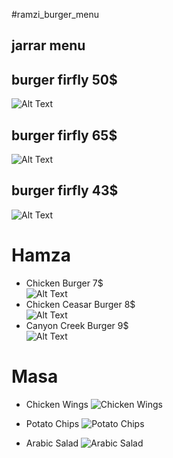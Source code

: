 #ramzi_burger_menu 


## jarrar menu 
## burger firfly 50$ 
![Alt Text](http://www.bk.com/sites/default/files/Hero_0004_BBQ_Bacon_Whopper.png)
## burger firfly 65$ 
![Alt Text](http://www.bk.com/sites/default/files/Hero_0004_BBQ_Bacon_Whopper.png)
## burger firfly 43$
![Alt Text](http://www.bk.com/sites/default/files/Hero_0004_BBQ_Bacon_Whopper.png)


# Hamza
 * Chicken Burger   7$    
 ![Alt Text](https://scontent.fjrs2-1.fna.fbcdn.net/v/t1.0-1/12715490_10204020748678760_1612831134533411211_n.jpg?oh=045b289509bddaa0244f23ef825f7f65&oe=5A1A577A)
 * Chicken Ceasar Burger  8$   
 ![Alt Text](https://scontent.fjrs2-1.fna.fbcdn.net/v/t1.0-1/12715490_10204020748678760_1612831134533411211_n.jpg?oh=045b289509bddaa0244f23ef825f7f65&oe=5A1A577A)
 * Canyon Creek Burger    9$   
 ![Alt Text](https://scontent.fjrs2-1.fna.fbcdn.net/v/t1.0-1/12715490_10204020748678760_1612831134533411211_n.jpg?oh=045b289509bddaa0244f23ef825f7f65&oe=5A1A577A)

# Masa
* Chicken Wings ![Chicken Wings](http://thewoksoflife.com/wp-content/uploads/2017/04/fish-sauce-chicken-wings-13.jpg)

* Potato Chips ![Potato Chips](http://global-cdn.skinnyms.com/wp-content/uploads/2012/04/Sweet-Potato-Chips-1.jpg)

* Arabic Salad ![Arabic Salad](https://upload.wikimedia.org/wikipedia/commons/9/93/Fattoush_mixed-salad.jpg)
